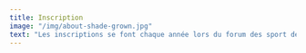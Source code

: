 ```yaml
---
title: Inscription
image: "/img/about-shade-grown.jpg"
text: "Les inscriptions se font chaque année lors du forum des sport de Montigny-le-Bretonneux"
---
```


